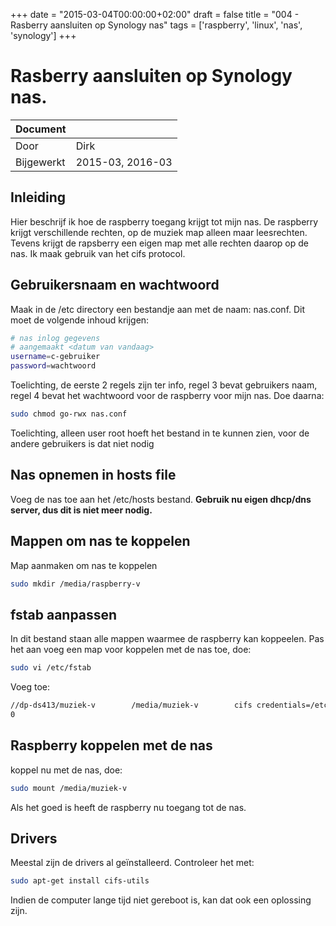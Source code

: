 +++
date = "2015-03-04T00:00:00+02:00"
draft = false
title = "004 - Rasberry aansluiten op Synology nas"
tags = ['raspberry', 'linux', 'nas', 'synology']
+++

# Rasberry aansluiten op Synology nas.

 Document | |
--- | ---
 Door | Dirk 
 Bijgewerkt | 2015-03, 2016-03 |


## Inleiding
Hier beschrijf ik hoe de raspberry toegang krijgt tot mijn nas. De raspberry krijgt verschillende rechten, op de muziek
map alleen maar leesrechten. Tevens krijgt de rapsberry een eigen map met alle rechten daarop op de nas.
Ik maak gebruik van het cifs protocol. 


## Gebruikersnaam en wachtwoord
Maak in de /etc directory een bestandje aan met de naam: nas.conf.
Dit moet de volgende inhoud krijgen:
```bash
# nas inlog gegevens
# aangemaakt <datum van vandaag>
username=c-gebruiker
password=wachtwoord
```

Toelichting, de eerste 2 regels zijn ter info, regel 3 bevat gebruikers naam, regel 4 bevat het wachtwoord voor de
raspberry voor mijn nas. 
Doe daarna:
```bash
sudo chmod go-rwx nas.conf
```
Toelichting, alleen user root hoeft het bestand in te kunnen zien, voor de andere gebruikers is dat niet nodig


## Nas opnemen in hosts file
Voeg de nas toe aan het /etc/hosts bestand.
**Gebruik nu eigen dhcp/dns server, dus dit is niet meer nodig.**


## Mappen om nas te koppelen
Map aanmaken om nas te koppelen
```bash
sudo mkdir /media/raspberry-v
```

## fstab aanpassen
In dit bestand staan alle mappen waarmee de raspberry kan koppeelen. 
Pas het aan voeg een map voor koppelen met de nas toe, doe:
```bash
sudo vi /etc/fstab
```
Voeg toe:
```bash
//dp-ds413/muziek-v        /media/muziek-v        cifs credentials=/etc/nas.conf,noperm,dir_mode=0777,file_mode=0777 0
0
```


## Raspberry koppelen met de nas
koppel nu met de nas, doe:
```bash
sudo mount /media/muziek-v
```
Als het goed is heeft de raspberry nu toegang tot de nas.


## Drivers
Meestal zijn de drivers al geïnstalleerd. Controleer het met:
```bash
sudo apt-get install cifs-utils
```
Indien de computer lange tijd niet gereboot is, kan dat ook een oplossing zijn.


